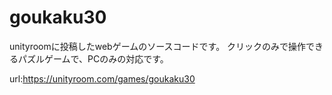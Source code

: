 # goukaku30
unityroomに投稿したwebゲームのソースコードです。
クリックのみで操作できるパズルゲームで、PCのみの対応です。

url:https://unityroom.com/games/goukaku30

